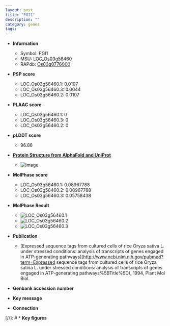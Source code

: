 ```yaml
---
layout: post
title: "PGI1"
description: ""
category: genes
tags: 
---
```


* **Information**  
    + Symbol: PGI1  
    + MSU: [LOC_Os03g56460](http://rice.plantbiology.msu.edu/cgi-bin/ORF_infopage.cgi?orf=LOC_Os03g56460)  
    + RAPdb: [Os03g0776000](http://rapdb.dna.affrc.go.jp/viewer/gbrowse_details/irgsp1?name=Os03g0776000)  

* **PSP score**  
    + LOC_Os03g56460.1: 0.0107 
    + LOC_Os03g56460.3: 0.0044 
    + LOC_Os03g56460.2: 0.0107 

* **PLAAC score**  
    + LOC_Os03g56460.1: 0 
    + LOC_Os03g56460.3: 0 
    + LOC_Os03g56460.2: 0 

* **pLDDT score**
    + 96.86

* **[Protein Structure from AlphaFold and UniProt](https://www.uniprot.org/uniprotkb/P42862/entry#structure)**
    + ![image](https://ricepsp.github.io/images/P/AF-P42862-F1.png)

* **MolPhase score**
    + LOC_Os03g56460.1: 0.08967788
    + LOC_Os03g56460.2: 0.08967788
    + LOC_Os03g56460.3: 0.05758438

* **MolPhase Result**
    + ![LOC_Os03g56460.1](https://304243504.github.io/Pictures/LOC_Os03g/LOC_Os03g56460.1.png)
    + ![LOC_Os03g56460.2](https://304243504.github.io/Pictures/LOC_Os03g/LOC_Os03g56460.2.png)
    + ![LOC_Os03g56460.3](https://304243504.github.io/Pictures/LOC_Os03g/LOC_Os03g56460.3.png)

* **Publication**  
    + [Expressed sequence tags from cultured cells of rice Oryza sativa L. under stressed conditions: analysis of transcripts of genes engaged in ATP-generating pathways](http://www.ncbi.nlm.nih.gov/pubmed?term=Expressed sequence tags from cultured cells of rice Oryza sativa L. under stressed conditions: analysis of transcripts of genes engaged in ATP-generating pathways%5BTitle%5D), 1994, Plant Mol Biol.

* **Genbank accession number**  

* **Key message**  

* **Connection**  

[//]: # * **Key figures**  


